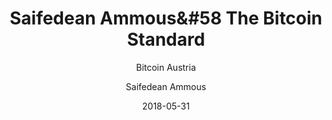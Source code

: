 ---
layout: media
title: Saifedean Ammous&#58 The Bitcoin Standard
date: 2018-05-31
categories: ['YouTube']
author: ['Bitcoin Austria', 'Saifedean Ammous']
excerpt: 
external_url: https://www.youtube.com/watch?v=Zbm772vF-5M&t=866s
---